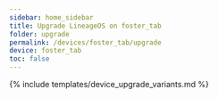 ```yaml
---
sidebar: home_sidebar
title: Upgrade LineageOS on foster_tab
folder: upgrade
permalink: /devices/foster_tab/upgrade
device: foster_tab
toc: false
---
```

{% include templates/device_upgrade_variants.md %}
